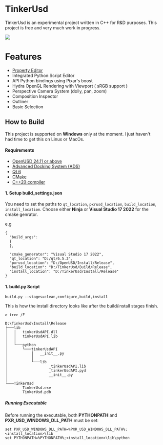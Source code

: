 # TinkerUsd
TinkerUsd is an experimental project written in C++ for R&D purposes. This project is free and very much work in progress.

![](docs/images/screenshot.gif)

# Features
- [Property Editor](source/ui/propertyEditor/README.md)
- Integrated Python Script Editor
- API Python bindings using Pixar's boost
- Hydra OpenGL Rendering with Viewport ( sRGB support )
- Perspective Camera System (dolly, pan, zoom)
- Composition Inspector
- Outliner
- Basic Selection

## How to Build

This project is supported on **Windows** only at the moment. I just haven't had time to get this on Linux or MacOs.

#### Requirements

- [OpenUSD 24.11 or above](https://github.com/PixarAnimationStudios/OpenUSD)
- [Advanced Docking System (ADS)](https://github.com/githubuser0xFFFF/Qt-Advanced-Docking-System)
- [Qt 6](https://www.qt.io/product/qt6)
- [CMake](https://cmake.org)
- [C++20 compiler](https://en.cppreference.com/w/cpp/compiler_support/20)

#### 1. Setup build_settings.json
You need to set the paths to `qt_location`, `pxrusd_location`, `build_location`, `install_location`.
Choose either **Ninja** or **Visual Studio 17 2022** for the cmake genrator.

e.g
```
{
  "build_args": 
  {
  },

  "cmake_generator": "Visual Studio 17 2022", 
  "qt_location": "D:/qt/6.5.3",
  "pxrusd_location": "D:/OpenUSD/Install/Release",
  "build_location": "D:/TinkerUsd/Build/Release",
  "install_location": "D:/TinkerUsd/Install/Release"
}
```

#### 1. build.py Script 

```
build.py --stages=clean,configure,build,install
```

This is how the install directory looks like after the build/install stages finish.

```
> tree /F 

D:\TinkerUsd\Install\Release
├───lib
│   │   tinkerUsdAPI.dll
│   │   tinkerUsdAPI.lib
│   │
│   └───python
│       └───tinkerUsdAPI
│           │   __init__.py
│           │
│           └───lib
│                   _tinkerUsdAPI.lib
│                   _tinkerUsdAPI.pyd
│                   __init__.py
│
└───TinkerUsd
        TinkerUsd.exe
        TinkerUsd.pdb
```

##### Running Executable

Before running the executable, both **PYTHONPATH** and **PXR_USD_WINDOWS_DLL_PATH** must be set:

```
set PXR_USD_WINDOWS_DLL_PATH=%PXR_USD_WINDOWS_DLL_PATH%;<install_location>\lib
set PYTHONPATH=%PYTHONPATH%;<install_location>\lib\python
```
